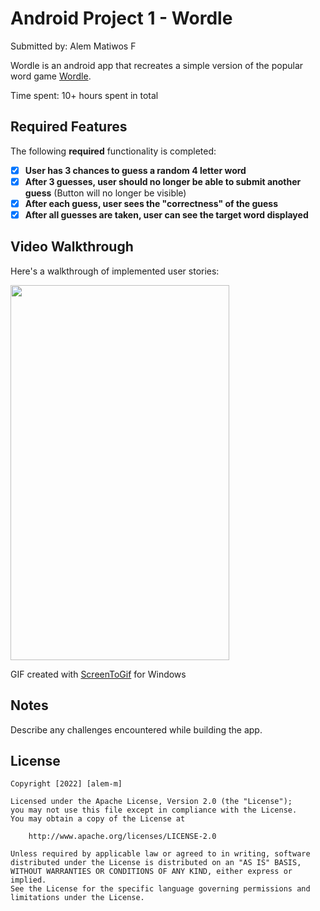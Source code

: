 # Android Project 1 - Wordle

Submitted by: Alem Matiwos F

Wordle is an android app that recreates a simple version of the popular word game [Wordle](https://www.nytimes.com/games/wordle/index.html). 

Time spent: 10+ hours spent in total

## Required Features

The following **required** functionality is completed:

- [X] **User has 3 chances to guess a random 4 letter word**
- [X] **After 3 guesses, user should no longer be able to submit another guess** (Button will no longer be visible)
- [X] **After each guess, user sees the "correctness" of the guess**
- [X] **After all guesses are taken, user can see the target word displayed**

## Video Walkthrough

Here's a walkthrough of implemented user stories:

<img src = 'https://user-images.githubusercontent.com/91217813/189734178-c57efb9b-0468-4829-9d74-e49a7c3b28a0.gif' width='350' height='600' />

GIF created with [ScreenToGif](https://www.screentogif.com/) for Windows


## Notes

Describe any challenges encountered while building the app.

## License

    Copyright [2022] [alem-m]

    Licensed under the Apache License, Version 2.0 (the "License");
    you may not use this file except in compliance with the License.
    You may obtain a copy of the License at

        http://www.apache.org/licenses/LICENSE-2.0

    Unless required by applicable law or agreed to in writing, software
    distributed under the License is distributed on an "AS IS" BASIS,
    WITHOUT WARRANTIES OR CONDITIONS OF ANY KIND, either express or implied.
    See the License for the specific language governing permissions and
    limitations under the License.
